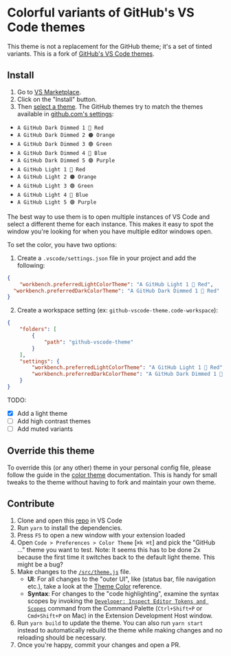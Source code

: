 # Colorful variants of GitHub's VS Code themes

This theme is not a replacement for the GitHub theme; it's a set of tinted variants. This is a fork of [GitHub's VS Code themes](https://github.com/primer/github-vscode-theme).

## Install

1. Go to [VS Marketplace](https://marketplace.visualstudio.com/items?itemName=markmiro.colorful-github-vscode-theme).
2. Click on the "Install" button.
3. Then [select a theme](https://code.visualstudio.com/docs/getstarted/themes#_selecting-the-color-theme). The GitHub themes try to match the themes available in [github.com's settings](https://github.com/settings/appearance):
- `A GitHub Dark Dimmed 1 🔴 Red`
- `A GitHub Dark Dimmed 2 🟠 Orange`
- `A GitHub Dark Dimmed 3 🟢 Green`
- `A GitHub Dark Dimmed 4 🔵 Blue`
- `A GitHub Dark Dimmed 5 🟣 Purple`
- `A GitHub Light 1 🔴 Red`
- `A GitHub Light 2 🟠 Orange`
- `A GitHub Light 3 🟢 Green`
- `A GitHub Light 4 🔵 Blue`
- `A GitHub Light 5 🟣 Purple`

The best way to use them is to open multiple instances of VS Code and select a different theme for each instance. This makes it easy to spot the window you're looking for when you have multiple editor windows open.

To set the color, you have two options:
1. Create a `.vscode/settings.json` file in your project and add the following:

```json
{
	"workbench.preferredLightColorTheme": "A GitHub Light 1 🔴 Red",
  "workbench.preferredDarkColorTheme": "A GitHub Dark Dimmed 1 🔴 Red"
}
```

2. Create a workspace setting (ex: `github-vscode-theme.code-workspace`):

```json
{
	"folders": [
		{
			"path": "github-vscode-theme"
		}
	],
	"settings": {
		"workbench.preferredLightColorTheme": "A GitHub Light 1 🔴 Red",
		"workbench.preferredDarkColorTheme": "A GitHub Dark Dimmed 1 🔴 Red"
	}
}
```

TODO:
- [x] Add a light theme
- [ ] Add high contrast themes
- [ ] Add muted variants

## Override this theme

To override this (or any other) theme in your personal config file, please follow the guide in the [color theme](https://code.visualstudio.com/api/extension-guides/color-theme) documentation. This is handy for small tweaks to the theme without having to fork and maintain your own theme. 

## Contribute

1. Clone and open this [repo](https://github.com/markmiro/github-vscode-theme) in VS Code
2. Run `yarn` to install the dependencies.
3. Press `F5` to open a new window with your extension loaded
4. Open `Code > Preferences > Color Theme` [`⌘k ⌘t`] and pick the "GitHub ..." theme you want to test. Note: It seems this has to be done 2x because the first time it switches back to the default light theme. This might be a bug?
5. Make changes to the [`/src/theme.js`](https://github.com/markmiro/github-vscode-theme/blob/master/src/theme.js) file.
    - **UI**: For all changes to the "outer UI", like (status bar, file navigation etc.), take a look at the [Theme Color](https://code.visualstudio.com/api/references/theme-color) reference.
    - **Syntax**: For changes to the "code highlighting", examine the syntax scopes by invoking the [`Developer: Inspect Editor Tokens and Scopes`](https://code.visualstudio.com/api/language-extensions/syntax-highlight-guide#scope-inspector) command from the Command Palette (`Ctrl+Shift+P` or `Cmd+Shift+P` on Mac) in the Extension Development Host window.
6. Run `yarn build` to update the theme. You can also run `yarn start` instead to automatically rebuild the theme while making changes and no reloading should be necessary.
7. Once you're happy, commit your changes and open a PR.